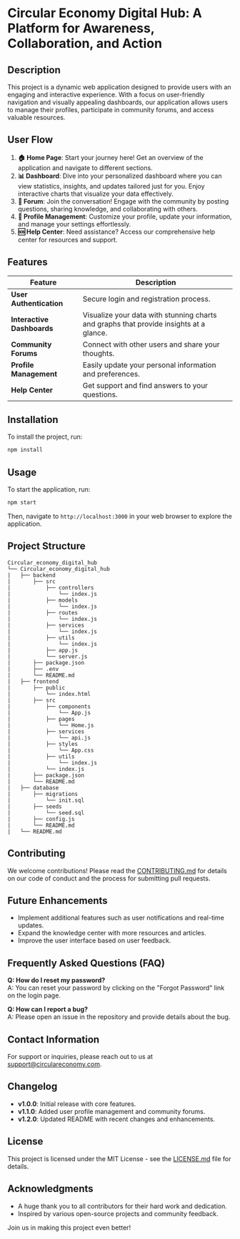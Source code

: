 # **Circular Economy Digital Hub: A Platform for Awareness, Collaboration, and Action**

## **Description**
This project is a dynamic web application designed to provide users with an engaging and interactive experience. With a focus on user-friendly navigation and visually appealing dashboards, our application allows users to manage their profiles, participate in community forums, and access valuable resources.

## **User Flow**
1. **🏠 Home Page**: Start your journey here! Get an overview of the application and navigate to different sections.
2. **📊 Dashboard**: Dive into your personalized dashboard where you can view statistics, insights, and updates tailored just for you. Enjoy interactive charts that visualize your data effectively.
3. **💬 Forum**: Join the conversation! Engage with the community by posting questions, sharing knowledge, and collaborating with others.
4. **👤 Profile Management**: Customize your profile, update your information, and manage your settings effortlessly.
5. **🆘 Help Center**: Need assistance? Access our comprehensive help center for resources and support.

## **Features**
| Feature | Description |
|---------|-------------|
| **User Authentication** | Secure login and registration process. |
| **Interactive Dashboards** | Visualize your data with stunning charts and graphs that provide insights at a glance. |
| **Community Forums** | Connect with other users and share your thoughts. |
| **Profile Management** | Easily update your personal information and preferences. |
| **Help Center** | Get support and find answers to your questions. |

## **Installation**
To install the project, run:
```bash
npm install
```

## **Usage**
To start the application, run:
```bash
npm start
```
Then, navigate to `http://localhost:3000` in your web browser to explore the application.

## **Project Structure**
```filetree
Circular_economy_digital_hub
└── Circular_economy_digital_hub
|   ├── backend
|       ├── src
|           ├── controllers
|               └── index.js
|           ├── models
|               └── index.js
|           ├── routes
|               └── index.js
|           ├── services
|               └── index.js
|           ├── utils
|               └── index.js
|           ├── app.js
|           └── server.js
|       ├── package.json
|       ├── .env
|       └── README.md
|   ├── frontend
|       ├── public
|           └── index.html
|       ├── src
|           ├── components
|               └── App.js
|           ├── pages
|               └── Home.js
|           ├── services
|               └── api.js
|           ├── styles
|               └── App.css
|           ├── utils
|               └── index.js
|           └── index.js
|       ├── package.json
|       └── README.md
|   ├── database
|       ├── migrations
|           └── init.sql
|       ├── seeds
|           └── seed.sql
|       ├── config.js
|       └── README.md
|   └── README.md
```

## **Contributing**
We welcome contributions! Please read the [CONTRIBUTING.md](CONTRIBUTING.md) for details on our code of conduct and the process for submitting pull requests.

## **Future Enhancements**
- Implement additional features such as user notifications and real-time updates.
- Expand the knowledge center with more resources and articles.
- Improve the user interface based on user feedback.

## **Frequently Asked Questions (FAQ)**
**Q: How do I reset my password?**  
A: You can reset your password by clicking on the "Forgot Password" link on the login page.

**Q: How can I report a bug?**  
A: Please open an issue in the repository and provide details about the bug.

## **Contact Information**
For support or inquiries, please reach out to us at [support@circulareconomy.com](mailto:support@circulareconomy.com).

## **Changelog**
- **v1.0.0**: Initial release with core features.
- **v1.1.0**: Added user profile management and community forums.
- **v1.2.0**: Updated README with recent changes and enhancements.

## **License**
This project is licensed under the MIT License - see the [LICENSE.md](LICENSE.md) file for details.

## **Acknowledgments**
- A huge thank you to all contributors for their hard work and dedication.
- Inspired by various open-source projects and community feedback.

Join us in making this project even better!
